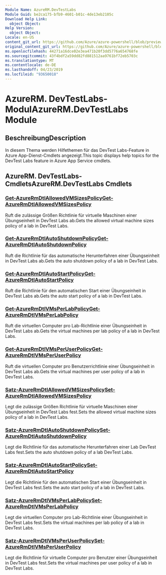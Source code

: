 ```yaml
---
Module Name: AzureRM.DevTestLabs
Module Guid: be2ca175-bfb9-4601-b01c-4de13eb2105c
Download Help Link:
  object Object: 
Help Version:
  object Object: 
Locale: en-US
content_git_url: https://github.com/Azure/azure-powershell/blob/preview/src/ResourceManager/DevTestLabs/Commands.DevTestLabs/help/AzureRM.DevTestLabs.md
original_content_git_url: https://github.com/Azure/azure-powershell/blob/preview/src/ResourceManager/DevTestLabs/Commands.DevTestLabs/help/AzureRM.DevTestLabs.md
ms.openlocfilehash: 44271a16dce02e3ea471b20f3dd5776a654768fe
ms.sourcegitcommit: 43f4bdf2a59dd82fd881512aa9761bf72eb5703c
ms.translationtype: MT
ms.contentlocale: de-DE
ms.lasthandoff: 04/23/2019
ms.locfileid: "93650018"
---
```

# <span data-ttu-id="be795-101">AzureRM. DevTestLabs-Modul</span><span class="sxs-lookup"><span data-stu-id="be795-101">AzureRM.DevTestLabs Module</span></span>
## <span data-ttu-id="be795-102">Beschreibung</span><span class="sxs-lookup"><span data-stu-id="be795-102">Description</span></span>
<span data-ttu-id="be795-103">In diesem Thema werden Hilfethemen für das DevTest Labs-Feature in Azure App-Dienst-Cmdlets angezeigt.</span><span class="sxs-lookup"><span data-stu-id="be795-103">This topic displays help topics for the DevTest Labs feature in Azure App Service cmdlets.</span></span>

## <span data-ttu-id="be795-104">AzureRM. DevTestLabs-Cmdlets</span><span class="sxs-lookup"><span data-stu-id="be795-104">AzureRM.DevTestLabs Cmdlets</span></span>
### [<span data-ttu-id="be795-105">Get-AzureRmDtlAllowedVMSizesPolicy</span><span class="sxs-lookup"><span data-stu-id="be795-105">Get-AzureRmDtlAllowedVMSizesPolicy</span></span>](Get-AzureRmDtlAllowedVMSizesPolicy.md)
<span data-ttu-id="be795-106">Ruft die zulässige Größen Richtlinie für virtuelle Maschinen einer Übungseinheit in DevTest Labs ab.</span><span class="sxs-lookup"><span data-stu-id="be795-106">Gets the allowed virtual machine sizes policy of a lab in DevTest Labs.</span></span>

### [<span data-ttu-id="be795-107">Get-AzureRmDtlAutoShutdownPolicy</span><span class="sxs-lookup"><span data-stu-id="be795-107">Get-AzureRmDtlAutoShutdownPolicy</span></span>](Get-AzureRmDtlAutoShutdownPolicy.md)
<span data-ttu-id="be795-108">Ruft die Richtlinie für das automatische Herunterfahren einer Übungseinheit in DevTest Labs ab.</span><span class="sxs-lookup"><span data-stu-id="be795-108">Gets the auto shutdown policy of a lab in DevTest Labs.</span></span>

### [<span data-ttu-id="be795-109">Get-AzureRmDtlAutoStartPolicy</span><span class="sxs-lookup"><span data-stu-id="be795-109">Get-AzureRmDtlAutoStartPolicy</span></span>](Get-AzureRmDtlAutoStartPolicy.md)
<span data-ttu-id="be795-110">Ruft die Richtlinie für den automatischen Start einer Übungseinheit in DevTest Labs ab.</span><span class="sxs-lookup"><span data-stu-id="be795-110">Gets the auto start policy of a lab in DevTest Labs.</span></span>

### [<span data-ttu-id="be795-111">Get-AzureRmDtlVMsPerLabPolicy</span><span class="sxs-lookup"><span data-stu-id="be795-111">Get-AzureRmDtlVMsPerLabPolicy</span></span>](Get-AzureRmDtlVMsPerLabPolicy.md)
<span data-ttu-id="be795-112">Ruft die virtuellen Computer pro Lab-Richtlinie einer Übungseinheit in DevTest Labs ab.</span><span class="sxs-lookup"><span data-stu-id="be795-112">Gets the virtual machines per lab policy of a lab in DevTest Labs.</span></span>

### [<span data-ttu-id="be795-113">Get-AzureRmDtlVMsPerUserPolicy</span><span class="sxs-lookup"><span data-stu-id="be795-113">Get-AzureRmDtlVMsPerUserPolicy</span></span>](Get-AzureRmDtlVMsPerUserPolicy.md)
<span data-ttu-id="be795-114">Ruft die virtuellen Computer pro Benutzerrichtlinie einer Übungseinheit in DevTest Labs ab.</span><span class="sxs-lookup"><span data-stu-id="be795-114">Gets the virtual machines per user policy of a lab in DevTest Labs.</span></span>

### [<span data-ttu-id="be795-115">Satz-AzureRmDtlAllowedVMSizesPolicy</span><span class="sxs-lookup"><span data-stu-id="be795-115">Set-AzureRmDtlAllowedVMSizesPolicy</span></span>](Set-AzureRmDtlAllowedVMSizesPolicy.md)
<span data-ttu-id="be795-116">Legt die zulässige Größen Richtlinie für virtuelle Maschinen einer Übungseinheit in DevTest Labs fest.</span><span class="sxs-lookup"><span data-stu-id="be795-116">Sets the allowed virtual machine sizes policy of a lab in DevTest Labs.</span></span>

### [<span data-ttu-id="be795-117">Satz-AzureRmDtlAutoShutdownPolicy</span><span class="sxs-lookup"><span data-stu-id="be795-117">Set-AzureRmDtlAutoShutdownPolicy</span></span>](Set-AzureRmDtlAutoShutdownPolicy.md)
<span data-ttu-id="be795-118">Legt die Richtlinie für das automatische Herunterfahren einer Lab DevTest Labs fest.</span><span class="sxs-lookup"><span data-stu-id="be795-118">Sets the auto shutdown policy of a lab DevTest Labs.</span></span>

### [<span data-ttu-id="be795-119">Satz-AzureRmDtlAutoStartPolicy</span><span class="sxs-lookup"><span data-stu-id="be795-119">Set-AzureRmDtlAutoStartPolicy</span></span>](Set-AzureRmDtlAutoStartPolicy.md)
<span data-ttu-id="be795-120">Legt die Richtlinie für den automatischen Start einer Übungseinheit in DevTest Labs fest.</span><span class="sxs-lookup"><span data-stu-id="be795-120">Sets the auto start policy of a lab in DevTest Labs.</span></span>

### [<span data-ttu-id="be795-121">Satz-AzureRmDtlVMsPerLabPolicy</span><span class="sxs-lookup"><span data-stu-id="be795-121">Set-AzureRmDtlVMsPerLabPolicy</span></span>](Set-AzureRmDtlVMsPerLabPolicy.md)
<span data-ttu-id="be795-122">Legt die virtuellen Computer pro Lab-Richtlinie einer Übungseinheit in DevTest Labs fest.</span><span class="sxs-lookup"><span data-stu-id="be795-122">Sets the virtual machines per lab policy of a lab in DevTest Labs.</span></span>

### [<span data-ttu-id="be795-123">Satz-AzureRmDtlVMsPerUserPolicy</span><span class="sxs-lookup"><span data-stu-id="be795-123">Set-AzureRmDtlVMsPerUserPolicy</span></span>](Set-AzureRmDtlVMsPerUserPolicy.md)
<span data-ttu-id="be795-124">Legt die Richtlinie für virtuelle Computer pro Benutzer einer Übungseinheit in DevTest Labs fest.</span><span class="sxs-lookup"><span data-stu-id="be795-124">Sets the virtual machines per user policy of a lab in DevTest Labs.</span></span>


